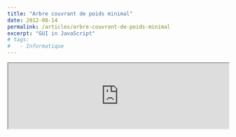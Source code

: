 ```yaml
---
title: "Arbre couvrant de poids minimal"
date: 2012-08-14
permalink: /articles/arbre-couvrant-de-poids-minimal
excerpt: "GUI in JavaScript"
# tags:
#   - Informatique
---
```


<iframe style="width:100%;overflow:auto;" src="https://editor.p5js.org/armandwayoff/full/MXfWDcmXq"></iframe>
